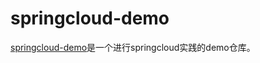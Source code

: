 # springcloud-demo
[springcloud-demo](https://github.com/XianReallyHot-ZZH/springcloud-demo)是一个进行springcloud实践的demo仓库。
